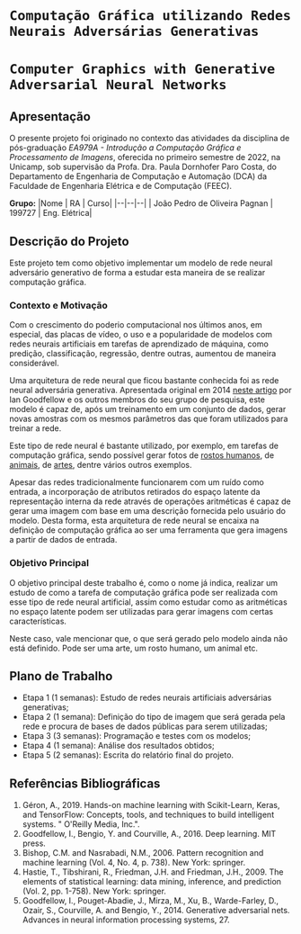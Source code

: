 # `Computação Gráfica utilizando Redes Neurais Adversárias Generativas`
# `Computer Graphics with Generative Adversarial Neural Networks`

## Apresentação

O presente projeto foi originado no contexto das atividades da disciplina de pós-graduação *EA979A - Introdução a Computação Gráfica e Processamento de Imagens*, 
oferecida no primeiro semestre de 2022, na Unicamp, sob supervisão da Profa. Dra. Paula Dornhofer Paro Costa, do Departamento de Engenharia de Computação e Automação (DCA) da Faculdade de Engenharia Elétrica e de Computação (FEEC).

**Grupo:**
|Nome  | RA | Curso|
|--|--|--|
| João Pedro de Oliveira Pagnan | 199727  | Eng. Elétrica|


## Descrição do Projeto

Este projeto tem como objetivo implementar um modelo de rede neural adversário generativo de forma a estudar esta maneira de se realizar computação gráfica.

### Contexto e Motivação

Com o crescimento do poderio computacional nos últimos anos, em especial, das placas de vídeo, o uso e a popularidade de modelos com redes neurais artificiais em tarefas de aprendizado de máquina, como predição, classificação, regressão, dentre outras, aumentou de maneira considerável. 

Uma arquitetura de rede neural que ficou bastante conhecida foi as rede neural adversária generativa. Apresentada original em 2014 [neste artigo](https://proceedings.neurips.cc/paper/2014/file/5ca3e9b122f61f8f06494c97b1afccf3-Paper.pdf) por Ian Goodfellow e os outros membros do seu grupo de pesquisa, este modelo é capaz de, após um treinamento em um conjunto de dados, gerar novas amostras com os mesmos parâmetros das que foram utilizados para treinar a rede.

Este tipo de rede neural é bastante utilizado, por exemplo, em tarefas de computação gráfica, sendo possível gerar fotos de [rostos humanos](https://thispersondoesnotexist.com/), de [animais](https://thiscatdoesnotexist.com/), de [artes](https://thisartworkdoesnotexist.com/), dentre vários outros exemplos. 

Apesar das redes tradicionalmente funcionarem com um ruído como entrada, a incorporação de atributos retirados do espaço latente da representação interna da rede através de operações aritméticas é capaz de gerar uma imagem com base em uma descrição fornecida pelo usuário do modelo. Desta forma, esta arquitetura de rede neural se encaixa na definição de computação gráfica ao ser uma ferramenta que gera imagens a partir de dados de entrada.

### Objetivo Principal

O objetivo principal deste trabalho é, como o nome já indica, realizar um estudo de como a tarefa de computação gráfica pode ser realizada com esse tipo de rede neural artificial, assim como estudar como as aritméticas no espaço latente podem ser utilizadas para gerar imagens com certas características. 

Neste caso, vale mencionar que, o que será gerado pelo modelo ainda não está definido. Pode ser uma arte, um rosto humano, um animal etc.

## Plano de Trabalho

* Etapa 1 (1 semanas): Estudo de redes neurais artificiais adversárias generativas;
* Etapa 2 (1 semana): Definição do tipo de imagem que será gerada pela rede e procura de bases de dados públicas para serem utilizadas;
* Etapa 3 (3 semanas): Programação e testes com os modelos;
* Etapa 4 (1 semana): Análise dos resultados obtidos;
* Etapa 5 (2 semanas): Escrita do relatório final do projeto.

## Referências Bibliográficas

1. Géron, A., 2019. Hands-on machine learning with Scikit-Learn, Keras, and TensorFlow: Concepts, tools, and techniques to build intelligent systems. " O'Reilly Media, Inc.".
2. Goodfellow, I., Bengio, Y. and Courville, A., 2016. Deep learning. MIT press.
3. Bishop, C.M. and Nasrabadi, N.M., 2006. Pattern recognition and machine learning (Vol. 4, No. 4, p. 738). New York: springer.
4. Hastie, T., Tibshirani, R., Friedman, J.H. and Friedman, J.H., 2009. The elements of statistical learning: data mining, inference, and prediction (Vol. 2, pp. 1-758). New York: springer.
5. Goodfellow, I., Pouget-Abadie, J., Mirza, M., Xu, B., Warde-Farley, D., Ozair, S., Courville, A. and Bengio, Y., 2014. Generative adversarial nets. Advances in neural information processing systems, 27.